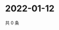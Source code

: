 # 2022-01-12

共 0 条

<!-- BEGIN WEIBO -->
<!-- 最后更新时间 Wed Jan 12 2022 05:08:46 GMT+0800 (China Standard Time) -->

<!-- END WEIBO -->
